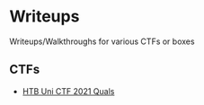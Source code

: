 # Writeups
Writeups/Walkthroughs for various CTFs or boxes

## CTFs

- [HTB Uni CTF 2021 Quals](CTF/HTB_Uni_CTF_2021_Quals/SteamCloud/README.md)